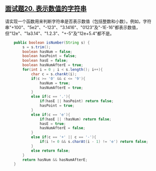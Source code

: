 ## [面试题20. 表示数值的字符串](https://leetcode-cn.com/problems/biao-shi-shu-zhi-de-zi-fu-chuan-lcof/)

请实现一个函数用来判断字符串是否表示数值（包括整数和小数）。例如，字符串"+100"、"5e2"、"-123"、"3.1416"、"0123"及"-1E-16"都表示数值，但"12e"、"1a3.14"、"1.2.3"、"+-5"及"12e+5.4"都不是。

```java
    public boolean isNumber(String s) {
        s = s.trim();
        boolean hasNum = false;
        boolean hasPoint = false;
        boolean hasE = false;
        boolean hasNumAfterE = true;
        for(int i = 0 ; i < s.length(); i++){
            char c = s.charAt(i);
            if(c >= '0' && c <= '9'){
                hasNum = true;
                hasNumAfterE = true;
            }
            else if(c == '.'){
                if(hasE || hasPoint) return false;
                hasPoint = true;
            }
            else if(c == 'e'){
                if(hasE || !hasNum) return false;
                hasE = true;
                hasNumAfterE = false;
            }
            else if(c == '+' || c == '-'){
                if(i != 0 && s.charAt(i - 1) != 'e') return false;
            }
            else return false;
        }
        return hasNum && hasNumAfterE;
    }
```

